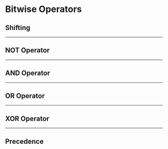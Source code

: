 # Bitwise Operators

## Shifting

___

## NOT Operator

___

## AND Operator

___

## OR Operator

___

## XOR Operator

___

## Precedence
